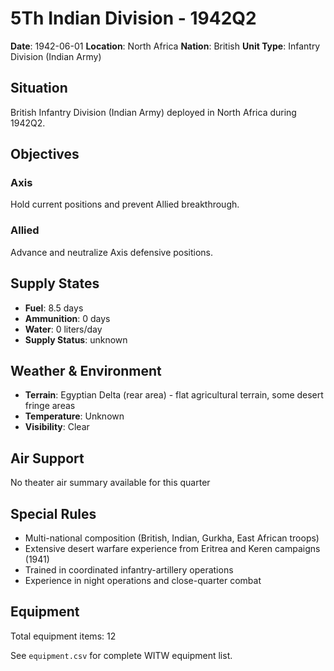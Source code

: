 # 5Th Indian Division - 1942Q2

**Date**: 1942-06-01
**Location**: North Africa
**Nation**: British
**Unit Type**: Infantry Division (Indian Army)

## Situation

British Infantry Division (Indian Army) deployed in North Africa during 1942Q2.

## Objectives

### Axis
Hold current positions and prevent Allied breakthrough.

### Allied
Advance and neutralize Axis defensive positions.

## Supply States

- **Fuel**: 8.5 days
- **Ammunition**: 0 days
- **Water**: 0 liters/day
- **Supply Status**: unknown

## Weather & Environment

- **Terrain**: Egyptian Delta (rear area) - flat agricultural terrain, some desert fringe areas
- **Temperature**: Unknown
- **Visibility**: Clear

## Air Support

No theater air summary available for this quarter

## Special Rules

- Multi-national composition (British, Indian, Gurkha, East African troops)
- Extensive desert warfare experience from Eritrea and Keren campaigns (1941)
- Trained in coordinated infantry-artillery operations
- Experience in night operations and close-quarter combat

## Equipment

Total equipment items: 12

See `equipment.csv` for complete WITW equipment list.
